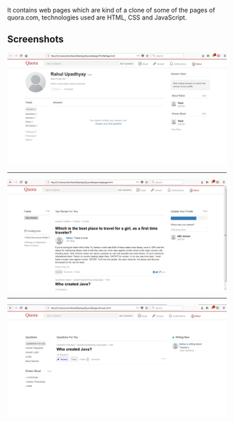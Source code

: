 It contains web pages which are kind of a clone of some of the pages of quora.com, technologies used are HTML, CSS and JavaScript.

## Screenshots

![](ScreenShots/profilePage.PNG)
<hr/>

![](ScreenShots/readPage.PNG)
<hr/>

![](ScreenShots/answerPage.PNG)
